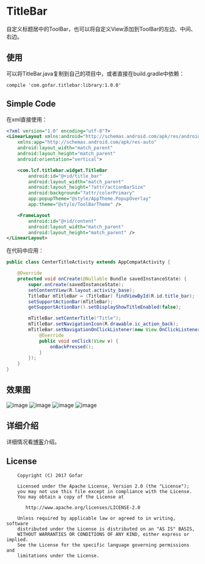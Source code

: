 # TitleBar
自定义标题居中的ToolBar，也可以将自定义View添加到ToolBar的左边、中间、右边。

## 使用
可以将TitleBar.java复制到自己的项目中，或者直接在build.gradle中依赖：
```
compile 'com.gofar.titlebar:library:1.0.0'
```

## Simple Code

在xml直接使用：
```xml
<?xml version="1.0" encoding="utf-8"?>
<LinearLayout xmlns:android="http://schemas.android.com/apk/res/android"
    xmlns:app="http://schemas.android.com/apk/res-auto"
    android:layout_width="match_parent"
    android:layout_height="match_parent"
    android:orientation="vertical">

    <com.lcf.titlebar.widget.TitleBar
        android:id="@+id/title_bar"
        android:layout_width="match_parent"
        android:layout_height="?attr/actionBarSize"
        android:background="?attr/colorPrimary"
        app:popupTheme="@style/AppTheme.PopupOverlay"
        app:theme="@style/ToolBarTheme" />

    <FrameLayout
        android:id="@+id/content"
        android:layout_width="match_parent"
        android:layout_height="match_parent" />
</LinearLayout>
```

在代码中应用：
```java
public class CenterTitleActivity extends AppCompatActivity {

    @Override
    protected void onCreate(@Nullable Bundle savedInstanceState) {
        super.onCreate(savedInstanceState);
        setContentView(R.layout.activity_base);
        TitleBar mTitleBar = (TitleBar) findViewById(R.id.title_bar);
        setSupportActionBar(mTitleBar);
        getSupportActionBar().setDisplayShowTitleEnabled(false);

        mTitleBar.setCenterTitle("Title");
        mTitleBar.setNavigationIcon(R.drawable.ic_action_back);
        mTitleBar.setNavigationOnClickListener(new View.OnClickListener() {
            @Override
            public void onClick(View v) {
                onBackPressed();
            }
        });
    }
}
```
## 效果图

![image](https://github.com/Gofar/TitleBar/blob/master/screenshots/device-2017-05-12-154136.png)
![image](https://github.com/Gofar/TitleBar/blob/master/screenshots/device-2017-05-12-161217.png)
![image](https://github.com/Gofar/TitleBar/blob/master/screenshots/device-2017-05-12-161249.png)
![image](https://github.com/Gofar/TitleBar/blob/master/screenshots/device-2017-05-12-161311.png)

## 详细介绍
详细情况看[博客](https://gofar.github.io/2017/08/09/Title-centered-ToolBar/)介绍。
## License
```
    Copyright (C) 2017 Gofar

    Licensed under the Apache License, Version 2.0 (the "License");
    you may not use this file except in compliance with the License.
    You may obtain a copy of the License at

       http://www.apache.org/licenses/LICENSE-2.0

    Unless required by applicable law or agreed to in writing, software
    distributed under the License is distributed on an "AS IS" BASIS,
    WITHOUT WARRANTIES OR CONDITIONS OF ANY KIND, either express or implied.
    See the License for the specific language governing permissions and
    limitations under the License.
```
